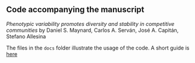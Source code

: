 ## Code accompanying the manuscript 
*Phenotypic variability promotes diversity and stability in competitive communities*
by Daniel S. Maynard, Carlos A. Serván, José A. Capitán, Stefano Allesina

The files in the `docs` folder illustrate the usage of the code. A short guide is [here](https://dsmaynard.github.io/phenotypic_variation/)


